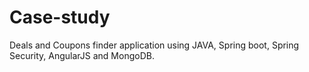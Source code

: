 # Case-study
Deals and Coupons finder application using JAVA, Spring boot, Spring Security, AngularJS and MongoDB.
